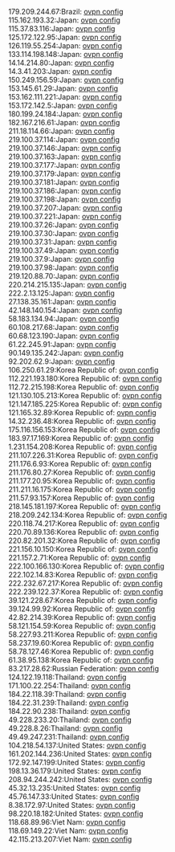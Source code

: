 179.209.244.67:Brazil: [ovpn config](vpn/179_209_244_67.ovpn)  
115.162.193.32:Japan: [ovpn config](vpn/115_162_193_32.ovpn)  
115.37.83.116:Japan: [ovpn config](vpn/115_37_83_116.ovpn)  
125.172.122.95:Japan: [ovpn config](vpn/125_172_122_95.ovpn)  
126.119.55.254:Japan: [ovpn config](vpn/126_119_55_254.ovpn)  
133.114.198.148:Japan: [ovpn config](vpn/133_114_198_148.ovpn)  
14.14.214.80:Japan: [ovpn config](vpn/14_14_214_80.ovpn)  
14.3.41.203:Japan: [ovpn config](vpn/14_3_41_203.ovpn)  
150.249.156.59:Japan: [ovpn config](vpn/150_249_156_59.ovpn)  
153.145.61.29:Japan: [ovpn config](vpn/153_145_61_29.ovpn)  
153.162.111.221:Japan: [ovpn config](vpn/153_162_111_221.ovpn)  
153.172.142.5:Japan: [ovpn config](vpn/153_172_142_5.ovpn)  
180.199.24.184:Japan: [ovpn config](vpn/180_199_24_184.ovpn)  
182.167.216.61:Japan: [ovpn config](vpn/182_167_216_61.ovpn)  
211.18.114.66:Japan: [ovpn config](vpn/211_18_114_66.ovpn)  
219.100.37.114:Japan: [ovpn config](vpn/219_100_37_114.ovpn)  
219.100.37.146:Japan: [ovpn config](vpn/219_100_37_146.ovpn)  
219.100.37.163:Japan: [ovpn config](vpn/219_100_37_163.ovpn)  
219.100.37.177:Japan: [ovpn config](vpn/219_100_37_177.ovpn)  
219.100.37.179:Japan: [ovpn config](vpn/219_100_37_179.ovpn)  
219.100.37.181:Japan: [ovpn config](vpn/219_100_37_181.ovpn)  
219.100.37.186:Japan: [ovpn config](vpn/219_100_37_186.ovpn)  
219.100.37.198:Japan: [ovpn config](vpn/219_100_37_198.ovpn)  
219.100.37.207:Japan: [ovpn config](vpn/219_100_37_207.ovpn)  
219.100.37.221:Japan: [ovpn config](vpn/219_100_37_221.ovpn)  
219.100.37.26:Japan: [ovpn config](vpn/219_100_37_26.ovpn)  
219.100.37.30:Japan: [ovpn config](vpn/219_100_37_30.ovpn)  
219.100.37.31:Japan: [ovpn config](vpn/219_100_37_31.ovpn)  
219.100.37.49:Japan: [ovpn config](vpn/219_100_37_49.ovpn)  
219.100.37.9:Japan: [ovpn config](vpn/219_100_37_9.ovpn)  
219.100.37.98:Japan: [ovpn config](vpn/219_100_37_98.ovpn)  
219.120.88.70:Japan: [ovpn config](vpn/219_120_88_70.ovpn)  
220.214.215.135:Japan: [ovpn config](vpn/220_214_215_135.ovpn)  
222.2.13.125:Japan: [ovpn config](vpn/222_2_13_125.ovpn)  
27.138.35.161:Japan: [ovpn config](vpn/27_138_35_161.ovpn)  
42.148.140.154:Japan: [ovpn config](vpn/42_148_140_154.ovpn)  
58.183.134.94:Japan: [ovpn config](vpn/58_183_134_94.ovpn)  
60.108.217.68:Japan: [ovpn config](vpn/60_108_217_68.ovpn)  
60.68.123.190:Japan: [ovpn config](vpn/60_68_123_190.ovpn)  
61.22.245.91:Japan: [ovpn config](vpn/61_22_245_91.ovpn)  
90.149.135.242:Japan: [ovpn config](vpn/90_149_135_242.ovpn)  
92.202.62.9:Japan: [ovpn config](vpn/92_202_62_9.ovpn)  
106.250.61.29:Korea Republic of: [ovpn config](vpn/106_250_61_29.ovpn)  
112.221.193.180:Korea Republic of: [ovpn config](vpn/112_221_193_180.ovpn)  
112.72.215.198:Korea Republic of: [ovpn config](vpn/112_72_215_198.ovpn)  
121.130.105.213:Korea Republic of: [ovpn config](vpn/121_130_105_213.ovpn)  
121.147.185.225:Korea Republic of: [ovpn config](vpn/121_147_185_225.ovpn)  
121.165.32.89:Korea Republic of: [ovpn config](vpn/121_165_32_89.ovpn)  
14.32.236.48:Korea Republic of: [ovpn config](vpn/14_32_236_48.ovpn)  
175.116.156.153:Korea Republic of: [ovpn config](vpn/175_116_156_153.ovpn)  
183.97.17.169:Korea Republic of: [ovpn config](vpn/183_97_17_169.ovpn)  
1.231.154.208:Korea Republic of: [ovpn config](vpn/1_231_154_208.ovpn)  
211.107.226.31:Korea Republic of: [ovpn config](vpn/211_107_226_31.ovpn)  
211.176.6.93:Korea Republic of: [ovpn config](vpn/211_176_6_93.ovpn)  
211.176.80.27:Korea Republic of: [ovpn config](vpn/211_176_80_27.ovpn)  
211.177.20.95:Korea Republic of: [ovpn config](vpn/211_177_20_95.ovpn)  
211.211.16.175:Korea Republic of: [ovpn config](vpn/211_211_16_175.ovpn)  
211.57.93.157:Korea Republic of: [ovpn config](vpn/211_57_93_157.ovpn)  
218.145.181.197:Korea Republic of: [ovpn config](vpn/218_145_181_197.ovpn)  
218.209.242.134:Korea Republic of: [ovpn config](vpn/218_209_242_134.ovpn)  
220.118.74.217:Korea Republic of: [ovpn config](vpn/220_118_74_217.ovpn)  
220.70.89.136:Korea Republic of: [ovpn config](vpn/220_70_89_136.ovpn)  
220.82.201.32:Korea Republic of: [ovpn config](vpn/220_82_201_32.ovpn)  
221.156.10.150:Korea Republic of: [ovpn config](vpn/221_156_10_150.ovpn)  
221.157.2.71:Korea Republic of: [ovpn config](vpn/221_157_2_71.ovpn)  
222.100.166.130:Korea Republic of: [ovpn config](vpn/222_100_166_130.ovpn)  
222.102.14.83:Korea Republic of: [ovpn config](vpn/222_102_14_83.ovpn)  
222.232.67.217:Korea Republic of: [ovpn config](vpn/222_232_67_217.ovpn)  
222.239.122.37:Korea Republic of: [ovpn config](vpn/222_239_122_37.ovpn)  
39.121.228.67:Korea Republic of: [ovpn config](vpn/39_121_228_67.ovpn)  
39.124.99.92:Korea Republic of: [ovpn config](vpn/39_124_99_92.ovpn)  
42.82.214.39:Korea Republic of: [ovpn config](vpn/42_82_214_39.ovpn)  
58.121.154.59:Korea Republic of: [ovpn config](vpn/58_121_154_59.ovpn)  
58.227.93.211:Korea Republic of: [ovpn config](vpn/58_227_93_211.ovpn)  
58.237.19.60:Korea Republic of: [ovpn config](vpn/58_237_19_60.ovpn)  
58.78.127.46:Korea Republic of: [ovpn config](vpn/58_78_127_46.ovpn)  
61.38.95.138:Korea Republic of: [ovpn config](vpn/61_38_95_138.ovpn)  
83.217.28.62:Russian Federation: [ovpn config](vpn/83_217_28_62.ovpn)  
124.122.19.118:Thailand: [ovpn config](vpn/124_122_19_118.ovpn)  
171.100.22.254:Thailand: [ovpn config](vpn/171_100_22_254.ovpn)  
184.22.118.39:Thailand: [ovpn config](vpn/184_22_118_39.ovpn)  
184.22.31.239:Thailand: [ovpn config](vpn/184_22_31_239.ovpn)  
184.22.90.238:Thailand: [ovpn config](vpn/184_22_90_238.ovpn)  
49.228.233.20:Thailand: [ovpn config](vpn/49_228_233_20.ovpn)  
49.228.8.26:Thailand: [ovpn config](vpn/49_228_8_26.ovpn)  
49.49.247.231:Thailand: [ovpn config](vpn/49_49_247_231.ovpn)  
104.218.54.137:United States: [ovpn config](vpn/104_218_54_137.ovpn)  
161.202.144.236:United States: [ovpn config](vpn/161_202_144_236.ovpn)  
172.92.147.199:United States: [ovpn config](vpn/172_92_147_199.ovpn)  
198.13.36.179:United States: [ovpn config](vpn/198_13_36_179.ovpn)  
208.94.244.242:United States: [ovpn config](vpn/208_94_244_242.ovpn)  
45.32.13.235:United States: [ovpn config](vpn/45_32_13_235.ovpn)  
45.76.147.33:United States: [ovpn config](vpn/45_76_147_33.ovpn)  
8.38.172.97:United States: [ovpn config](vpn/8_38_172_97.ovpn)  
98.220.18.182:United States: [ovpn config](vpn/98_220_18_182.ovpn)  
118.68.89.96:Viet Nam: [ovpn config](vpn/118_68_89_96.ovpn)  
118.69.149.22:Viet Nam: [ovpn config](vpn/118_69_149_22.ovpn)  
42.115.213.207:Viet Nam: [ovpn config](vpn/42_115_213_207.ovpn)  
